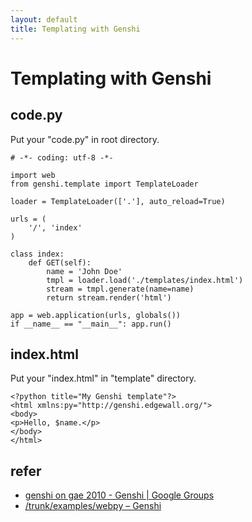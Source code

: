 ```yaml
---
layout: default
title: Templating with Genshi
---
```


# Templating with Genshi

code.py
-------

Put your "code.py" in root directory.

    # -*- coding: utf-8 -*-

    import web
    from genshi.template import TemplateLoader

    loader = TemplateLoader(['.'], auto_reload=True)

    urls = (
        '/', 'index'
    )

    class index:
        def GET(self):
            name = 'John Doe'
            tmpl = loader.load('./templates/index.html')
            stream = tmpl.generate(name=name)
            return stream.render('html')

    app = web.application(urls, globals())
    if __name__ == "__main__": app.run()

index.html
----------

Put your "index.html" in "template" directory.

    <?python title="My Genshi template"?>
    <html xmlns:py="http://genshi.edgewall.org/">
    <body>
    <p>Hello, $name.</p>
    </body>
    </html>

refer
-----

* [genshi on gae 2010 - Genshi | Google Groups](http://groups.google.com/group/genshi/t/4f3fa1beddbd4ffc)
* [/trunk/examples/webpy – Genshi](http://genshi.edgewall.org/browser/trunk/examples/webpy?rev=332)
